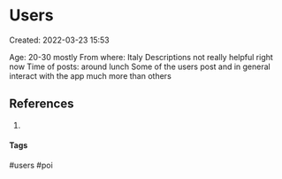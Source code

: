 # Users
Created: 2022-03-23 15:53

Age: 20-30 mostly
From where: Italy
Descriptions not really helpful right now
Time of posts: around lunch
Some of the users post and in general interact with the app much more than others

## References
1. 


#### Tags
#users #poi